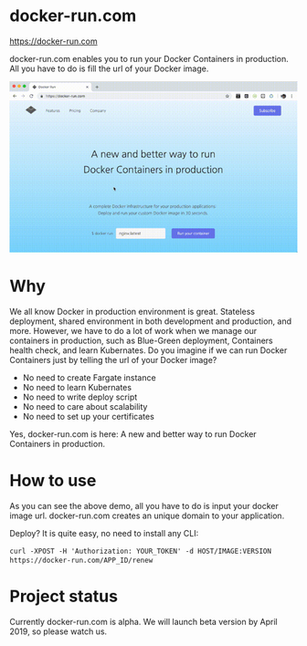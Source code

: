# docker-run.com

https://docker-run.com

docker-run.com enables you to run your Docker Containers in production. All you have to do is fill the url of your Docker image.

![image](https://github.com/acro5piano/docker-run.com/blob/master/demo.gif)

# Why

We all know Docker in production environment is great. Stateless deployment, shared environment in both development and production, and more. However, we have to do a lot of work when we manage our containers in production, such as Blue-Green deployment, Containers health check, and learn Kubernates. Do you imagine if we can run Docker Containers just by telling the url of your Docker image?

- No need to create Fargate instance
- No need to learn Kubernates
- No need to write deploy script
- No need to care about scalability
- No need to set up your certificates

Yes, docker-run.com is here: A new and better way to run Docker Containers in production.

# How to use

As you can see the above demo, all you have to do is input your docker image url. docker-run.com creates an unique domain to your application.

Deploy? It is quite easy, no need to install any CLI:

```
curl -XPOST -H 'Authorization: YOUR_TOKEN' -d HOST/IMAGE:VERSION https://docker-run.com/APP_ID/renew
```

# Project status

Currently docker-run.com is alpha. We will launch beta version by April 2019, so please watch us.
